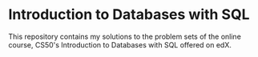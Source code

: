 # Introduction to Databases with SQL
This repository contains my solutions to the problem sets of the online course, CS50's Introduction to Databases with SQL offered on edX.

